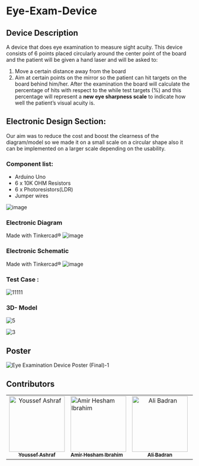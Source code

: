 # Eye-Exam-Device

## Device Description

A device that does eye examination to measure sight acuity.
This device consists of 6 points placed circularly around the  center point of the board and the patient will be given a hand
laser and will be asked to:
1. Move a certain distance away from the board
2. Aim at certain points on the mirror so the patient can hit targets on the board behind him/her.
After the examination the board will calculate the percentage of hits with respect to the while test targets (%) and this
percentage will represent a **new eye sharpness scale** to indicate how well the patient’s visual acuity is.


## Electronic Design Section:

Our aim was to reduce the cost and boost the clearness of the diagram/model so we made it on a small scale on a circular shape also it can be implemented on a larger scale depending on the usability.


### Component list:

* Arduino Uno 
* 6 x 10K OHM Resistors
* 6 x Photoresistors(LDR)
* Jumper wires

![image](https://user-images.githubusercontent.com/83988379/167162877-33da69a8-1ad1-4afa-b450-5b7c547715b6.png)


### Electronic Diagram
Made with Tinkercad®
![image](https://user-images.githubusercontent.com/83988379/167162591-08818a76-c923-444b-8047-234f345fc418.png)
### Electronic Schematic
Made with Tinkercad®
![image](https://user-images.githubusercontent.com/83988379/167162652-87b7c963-a0c6-4068-9506-79f9eea4f040.png)
### Test Case :
![11111](https://user-images.githubusercontent.com/83988379/168427538-b9efadc8-1101-4aca-bc91-c8ad72982a92.png)


### 3D- Model
![5](https://user-images.githubusercontent.com/83988379/167237240-64cf4cb8-c991-4516-85e1-12424dc6fa17.png)

![3](https://user-images.githubusercontent.com/83988379/167237233-80b3f49c-17a2-4cca-b7a8-f6d4a6204bf9.png)


## Poster
![Eye Examination Device Poster (Final)-1](https://user-images.githubusercontent.com/83988379/167268356-c67c5af9-9397-4dea-a0f1-5f3387f283d7.png)



## Contributors <a name = "Contributors"></a>

<table>
  <tr>
    <td align="center">
    <a href="https://github.com/Youssef-Ashraf71" target="_black">
    <img src="https://avatars.githubusercontent.com/u/83988379?v=4" width="150px;" alt="Youssef Ashraf"/>
    <br />
    <sub><b>Youssef Ashraf</b></sub></a>
    </td>
  <td align="">
    <a href="https://github.com/amirhesham65" target="_black">
    <img src="https://avatars.githubusercontent.com/u/40079208?v=4" width="150px;" alt="Amir Hesham Ibrahim"/>
    <br />
    <sub><b>Amir Hesham Ibrahim</b></sub></a>
    </td>
     <td align="center">
    <a href="https://github.com/AliBadran716" target="_black">
    <img src="https://avatars.githubusercontent.com/u/102072821?v=4" width="150px;" alt="Ali Badran"/>
    <br />
    <sub><b>Ali Badran</b></sub></a>
    </td>
<td align="center">
    <a href="https://github.com/heshamtamer" target="_black">
    <img src="https://avatars.githubusercontent.com/u/100705845?v=4" width="150px;" alt="Hesham Tamer"/>
    <br />
    <sub><b>Hesham Tamer</b></sub></a>
    </td>
      </tr>
 </table>

